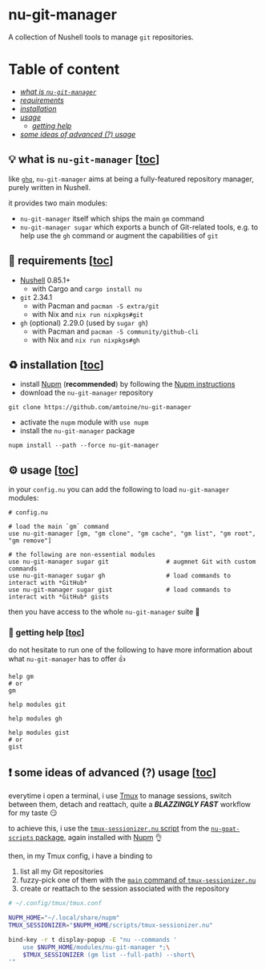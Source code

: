 # nu-git-manager
A collection of Nushell tools to manage `git` repositories.

# Table of content
- [*what is `nu-git-manager`*](#bulb-what-is-nu-git-manager-toc)
- [*requirements*](#link-requirements-toc)
- [*installation*](#recycle-installation-toc)
- [*usage*](#gear-usage-toc)
    - [*getting help*](#pray-getting-help-toc)
- [*some ideas of advanced (?) usage*](#exclamation-some-ideas-of-advanced--usage-toc)

## :bulb: what is `nu-git-manager` [[toc](#table-of-content)]
like [`ghq`](https://github.com/x-motemen/ghq), `nu-git-manager` aims at being a fully-featured
repository manager, purely written in Nushell.

it provides two main modules:
- `nu-git-manager` itself which ships the main `gm` command
- `nu-git-manager sugar` which exports a bunch of Git-related tools, e.g. to help use the `gh` command or augment the capabilities of `git`

## :link: requirements [[toc](#table-of-content)]
- [Nushell] 0.85.1+
    - with Cargo and `cargo install nu`
- `git` 2.34.1
    - with Pacman and `pacman -S extra/git`
    - with Nix and `nix run nixpkgs#git`
- `gh` (optional) 2.29.0 (used by `sugar gh`)
    - with Pacman and `pacman -S community/github-cli`
    - with Nix and `nix run nixpkgs#gh`

## :recycle: installation [[toc](#table-of-content)]
- install [Nupm] (**recommended**) by following the [Nupm instructions]
- download the `nu-git-manager` repository
```shell
git clone https://github.com/amtoine/nu-git-manager
```
- activate the `nupm` module with `use nupm`
- install the `nu-git-manager` package
```nushell
nupm install --path --force nu-git-manager
```

## :gear: usage [[toc](#table-of-content)]
in your `config.nu` you can add the following to load `nu-git-manager` modules:
```nu
# config.nu

# load the main `gm` command
use nu-git-manager [gm, "gm clone", "gm cache", "gm list", "gm root", "gm remove"]

# the following are non-essential modules
use nu-git-manager sugar git                # augmnet Git with custom commands
use nu-git-manager sugar gh                 # load commands to interact with *GitHub*
use nu-git-manager sugar gist               # load commands to interact with *GitHub* gists
```

then you have access to the whole `nu-git-manager` suite :partying_face:

### :pray: getting help [[toc](#table-of-content)]
do not hesitate to run one of the following to have more information about what `nu-git-manager` has to offer :thumbsup:
```nu
help gm
# or
gm
```
```nu
help modules git
```
```nu
help modules gh
```
```nu
help modules gist
# or
gist
```

## :exclamation: some ideas of advanced (?) usage [[toc](#table-of-content)]
everytime i open a terminal, i use [Tmux] to manage sessions, switch between them, detach and reattach, quite a ***BLAZZINGLY FAST*** workflow for my taste :smirk:

to achieve this, i use the [`tmux-sessionizer.nu` script][`tmux-sessionizer.nu`] from the [`nu-goat-scripts` package][`nu-goat-scripts`], again installed with [Nupm] :ok_hand:

then, in my Tmux config, i have a binding to
1. list all my Git repositories
2. fuzzy-pick one of them with the [`main` command of `tmux-sessionizer.nu`][`tmux-sessionizer.nu`]
3. create or reattach to the session associated with the repository
```bash
# ~/.config/tmux/tmux.conf

NUPM_HOME="~/.local/share/nupm"
TMUX_SESSIONIZER="$NUPM_HOME/scripts/tmux-sessionizer.nu"

bind-key -r t display-popup -E "nu --commands '
    use $NUPM_HOME/modules/nu-git-manager *;\
    $TMUX_SESSIONIZER (gm list --full-path) --short\
'"
```

[Nushell]: https://github.com/nushell/nushell

[Nupm]: https://github.com/nushell/nupm
[Nupm instructions]: https://github.com/nushell/nupm#-installation

[Tmux]: https://github.com/tmux/tmux
[`tmux-sessionizer.nu`]: https://github.com/goatfiles/scripts/blob/main/nu_scripts/scripts/tmux-sessionizer.nu#L463
[`nu-goat-scripts`]: https://github.com/goatfiles/scripts/blob/main/nu_scripts/README.md#nu_scripts
